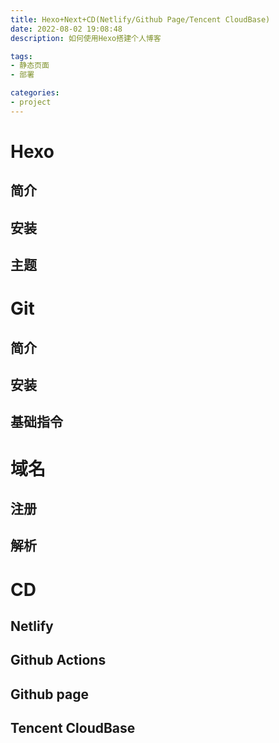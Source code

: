 ```yaml
---
title: Hexo+Next+CD(Netlify/Github Page/Tencent CloudBase)
date: 2022-08-02 19:08:48
description: 如何使用Hexo搭建个人博客

tags:
- 静态页面
- 部署

categories:
- project
---
```


# Hexo



## 简介



## 安装



## 主题



# Git



## 简介



## 安装



## 基础指令



# 域名



## 注册



## 解析



# CD



## Netlify





## Github Actions





## Github page





## Tencent CloudBase



